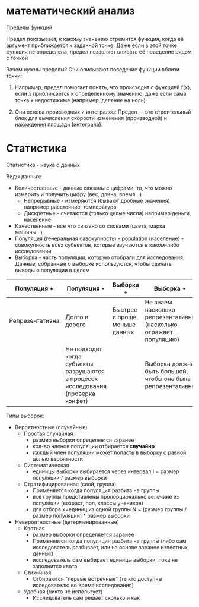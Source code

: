 # математический анализ

Пределы функций

Предел показывает, к какому значению стремится функция, когда её аргумент приближается к заданной точке. Даже если в этой точке функция не определена, предел позволяет описать её поведение рядом с точкой

Зачем нужны пределы?
Они описывают поведение функции вблизи точки:
1. Например, предел помогает понять, что происходит с функцией 
 f(x), если 𝑥 приближается к определенному значению, даже если сама точка x недостижима (например, деление на ноль).

2. Они основа производных и интегралов:
Предел — это строительный блок для вычисления скорости изменения (производной) и нахождения площади (интеграла).

# Статистика

Статистика - наука о данных

Виды данных:
- Количественные - данные связаны с цифрами, то, что можно измерить и получить цифру (вес, длина, время...)
    - Непрерывные - измеряются (бывают дробные значения) например расстояние, температура
    - Дискретные - считаются (только целые числа) например деньги, население
- Качественные - все что связано со словами (цвета, марка машины...)
- Популяция (генеральная савокупность) - population (население) - совокупность всех субьектов, которые изучаются в каком-либо исследовании
- Выборка - часть популяции, которую отобрали для исследования. Данные, собранные о выборке используются, чтобы сделать выводы о популяции в целом

| Популяция + | Популяция - | Выборка + | Выборка - |
| - | - | - | - |
| Репрезентативна | Долго и дорого| Быстрее и проще, меньше данных | Не знаем насколько репрезентативна (насколько отражает популяцию) |
| | Не подходит когда субъекты разрушаются в процессх исследования (проверка конфет) ||Выборка должна быть большой, чтобы она была репрезентативна |

Типы выборок:
- Вероятностные (случайные)
    - Простая случайная
        - размер выборки определяется заранее
        - кол-во членов популяции отбирается __случайно__
        - каждый член популяции может попасть в выборку с равной долью вероятности
    - Систематическая
        - единицы выборки выбирается через интервал I = размер популяции / размер выборки
    - Стратифицированная (слой, группа)
        - Применяется когда популяция разбита на группы
        - все группы представлены пропорционально велечине их популяции (возраст, пол, классы учеников)
        - для отбора к=единиц из  одной группы N = (размер группы / размер популяции) * размер выборки
- Невероятностные (детерменированные)
    - Квотная
        - размер выборки определяется заранее
        - Применяется когда популяция разбита на группы (либо сам исследователь разбивает, или на основе заранее известных данных)
        - исследователь сам выбирает единицы выборки, пока не заполнится квота
    - Стихийная
        - Отбираются "первые встречные" (те кто доступны иследователю во время исследования)
    - Удобная (никто не использует)
        - Исследователь сам решает сколько и как
